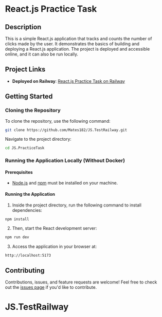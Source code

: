 # React.js Practice Task

## Description
This is a simple React.js application that tracks and counts the number of clicks made by the user. It demonstrates the basics of building and deploying a React.js application. The project is deployed and accessible online, and it can also be run locally.

## Project Links
- **Deployed on Railway**: [React.js Practice Task on Railway](https://jstestrailway-mateopillajo.up.railway.app/)

## Getting Started

### Cloning the Repository
To clone the repository, use the following command:

```bash
git clone https://github.com/Mates182/JS.TestRailway.git
```

Navigate to the project directory:

```bash
cd JS.PracticeTask
```

### Running the Application Locally (Without Docker)

#### Prerequisites
- [Node.js](https://nodejs.org/) and [npm](https://www.npmjs.com/) must be installed on your machine.

#### Running the Application
1. Inside the project directory, run the following command to install dependencies:

```bash
npm install
```

2. Then, start the React development server:

```bash
npm run dev
```

3. Access the application in your browser at:

```
http://localhost:5173
```

## Contributing
Contributions, issues, and feature requests are welcome! Feel free to check out the [issues page](https://github.com/Mates182/JS.TestRailway/issues) if you'd like to contribute.
# JS.TestRailway
